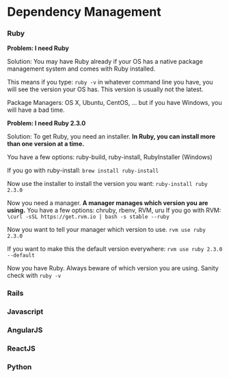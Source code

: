 # Dependency Management


### Ruby
**Problem: I need Ruby**

Solution: You may have Ruby already if your OS has a native package management system and comes with Ruby installed.

This means if you type:
`ruby -v`
in whatever command line you have, you will see the version your OS has. This version is usually not the latest.

Package Managers: OS X, Ubuntu, CentOS, ... but if you have Windows, you will have a bad time.

**Problem: I need Ruby 2.3.0**

Solution:
To get Ruby, you need an installer. 
**In Ruby, you can install more than one version at a time.** 

You have a few options: ruby-build, ruby-install, RubyInstaller (Windows)

If you go with ruby-install:
`brew install ruby-install`

Now use the installer to install the version you want:
`ruby-install ruby 2.3.0`

Now you need a manager. 
**A manager manages which version you are using.** 
You have a few options: chruby, rbenv, RVM, uru
If you go with RVM:
`\curl -sSL https://get.rvm.io | bash -s stable --ruby`

Now you want to tell your manager which version to use.
`rvm use ruby 2.3.0`

If you want to make this the default version everywhere:
`rvm use ruby 2.3.0 --default`

Now you have Ruby. Always beware of which version you are using.
Sanity check with `ruby -v`

### Rails

### Javascript

### AngularJS

### ReactJS

### Python
